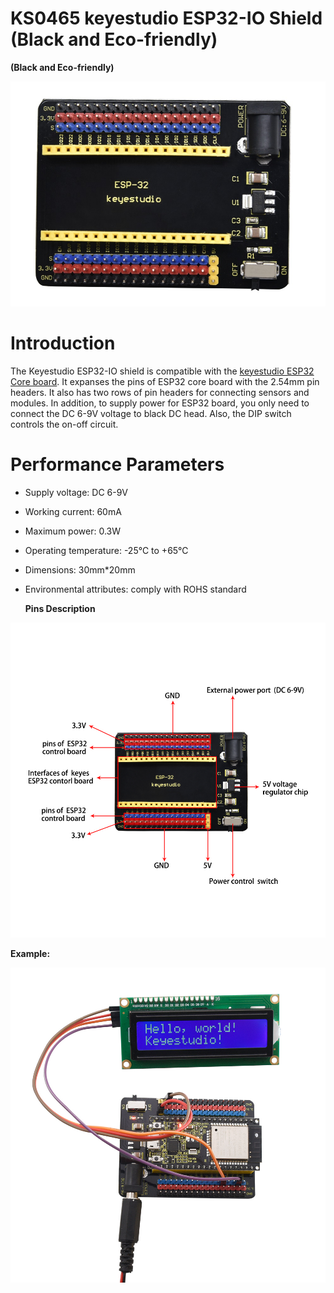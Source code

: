 # **KS0465 keyestudio ESP32-IO Shield (Black and Eco-friendly)**

**(Black and Eco-friendly)**

![](media/51aa74b1f49e94086f20c639c03f86ea.jpeg)

# Introduction

The Keyestudio ESP32-IO shield is compatible with the [keyestudio ESP32 Core board](https://wiki.keyestudio.com/KS0413_keyestudio_ESP32_Core_Board). It expanses the pins of ESP32 core board with the 2.54mm pin headers. It also has two rows of pin headers for connecting sensors and modules. In addition, to supply power for ESP32 board, you only need to connect the DC 6-9V voltage to black DC head. Also, the DIP switch controls the on-off circuit.

# Performance Parameters

  - Supply voltage: DC 6-9V

  - Working current: 60mA

  - Maximum power: 0.3W

  - Operating temperature: -25℃ to +65℃

  - Dimensions: 30mm\*20mm

  - Environmental attributes: comply with ROHS standard
    
    **Pins Description**

![](media/28c29f0137c08af2861799e6821a7d49.jpeg)

**Example:**

![](media/0f5f1e51fee66713072c32b84a90fb4b.jpeg)
